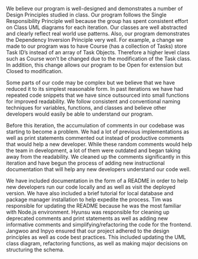 
We believe our program is well-designed and demonstrates a number of Design Principles studied in class. Our program follows the Single Responsibility Principle well because the group has spent consistent effort on Class UML diagrams for each iteration. Our classes are well abstracted and clearly reflect real world use patterns. Also, our program demonstrates the Dependency Inversion Principle very well. For example, a change we made to our program was to have Course (has a collection of Tasks) store Task ID’s instead of an array of Task Objects. Therefore a higher level class such as Course won’t be changed due to the modification of the Task class. In addition, this change allows our program to be Open for extension but Closed to modification. 

Some parts of our code may be complex but we believe that we have reduced it to its simplest reasonable form. In past iterations we have had repeated code snippets that we have since outsourced into small functions for improved readability. We follow consistent and conventional naming techniques for variables, functions, and classes and believe other developers would easily be able to understand our program. 

Before this iteration, the accumulation of comments in our codebase was starting to become a problem. We had a lot of previous implementations as well as print statements commented out instead of productive comments that would help a new developer. While these random comments would help the team in development, a lot of them were outdated and began taking away from the readability. We cleaned up the comments significantly in this iteration and have begun the process of adding new instructional documentation that will help any new developers understand our code well. 

We have included documentation in the form of a README in order to help new developers run our code locally and as well as visit the deployed version. We have also included a brief tutorial for local database and package manager installation to help expedite the process. Tim was responsible for updating the README because he was the most familiar with Node.js environment. Hyunsu was responsible for cleaning up deprecated comments and print statements as well as adding new informative comments and simplifying/refactoring the code for the frontend. Jangwoo and Inpyo ensured that our project adhered to the design principles as well as code best practices. This included updating the UML class diagram, refactoring functions, as well as making major decisions on structuring the schema. 
